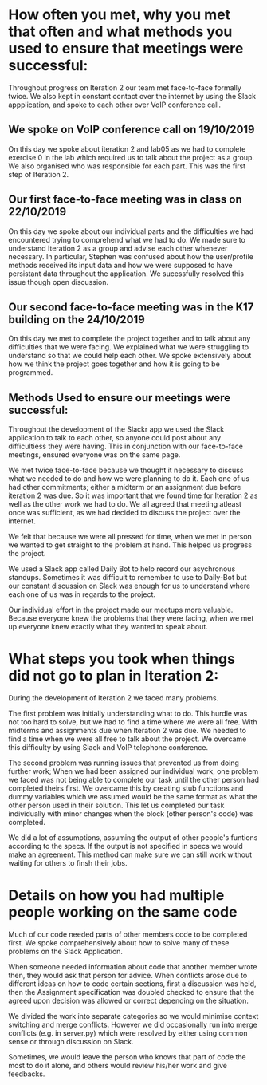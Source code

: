 #  How often you met, why you met that often and what methods you used to ensure that meetings were successful:

Throughout progress on Iteration 2 our team met face-to-face formally twice. We also kept in constant contact over the internet by using the Slack appplication,
and spoke to each other over VoIP conference call.

##   We spoke on VoIP conference call on 19/10/2019
On this day we spoke about iteration 2 and lab05 as we had to complete exercise 0 in the lab which required us to talk about the project as a group. We also organised who was
responsible for each part. This was the first step of Iteration 2.

##   Our first face-to-face meeting was in class on 22/10/2019
On this day we spoke about our individual parts and the difficulties we had encountered trying to comprehend what we had to do.
We made sure to understand Iteration 2 as a group and advise each other whenever necessary. In particular, Stephen was confused about how the user/profile methods
received its input data and how we were supposed to have persistant data throughout the application. We sucessfully resolved this issue though open discussion.

##   Our second face-to-face meeting was in the K17 building on the 24/10/2019
On this day we met to complete the project together and to talk about any difficulties that we were facing. We explained what we were struggling to understand so that we could help each other. We spoke extensively about how we think the project goes together and how it is going to be programmed.

##   Methods Used to ensure our meetings were successful:
Throughout the development of the Slackr app we used the Slack application to talk to each other, so anyone could post about any difficultiess they were having. This in conjunction
with our face-to-face meetings, ensured everyone was on the same page.

We met twice face-to-face because we thought it necessary to discuss what we needed to do and how we were planning to do it. Each one of us had other commitments; either a midterm or an assignment due before iteration 2 was due.
So it was important that we found time for Iteration 2 as well as the other work we had to do. We all agreed that meeting atleast once was sufficient, as we had decided to
discuss the project over the internet.

We felt that because we were all pressed for time, when we met in person we wanted to get straight to the problem at hand. This helped us progress the project.

We used a Slack app called Daily Bot to help record our asychronous standups. Sometimes it was difficult to remember to use to Daily-Bot but our constant discussion on Slack was enough for
us to understand where each one of us was in regards to the project.

Our individual effort in the project made our meetups more valuable. Because everyone knew the problems that they were facing, when we met up everyone knew exactly what they wanted
to speak about.

#   What steps you took when things did not go to plan in Iteration 2:

During the development of Iteration 2 we faced many problems.

The first problem was initially understanding what to do. This hurdle was not too hard to solve, but we had to find a time where we were all free. With midterms and assignments due when Iteration 2 was due. We needed to find a
time when we were all free to talk about the project. We overcame this difficulty by using Slack and VoIP telephone conference.

The second problem was running issues that prevented us from doing further work;
When we had been assigned our individual work, one problem we faced was not being able to complete our task until the other person had completed theirs first. We overcame this by creating stub functions and dummy variables which we assumed would be the same format as what the other person used in their solution. This let us completed our task individually with minor
changes when the block (other person's code) was completed.

We did a lot of assumptions, assuming the output of other people's funtions according to the specs. If the output is not specified in specs we would make an agreement. This method can make sure we can still work without waiting for others to finsh their jobs.

# Details on how you had multiple people working on the same code

Much of our code needed parts of other members code to be completed first. We spoke comprehensively about how to solve many of these problems on the Slack Application.

When someone needed information about code that another member wrote then, they would ask that person for advice. When conflicts arose due to different ideas on how to code certain sections, first a discussion was held, then the Assignment specification was doubled checked to ensure that the agreed upon decision was allowed or correct depending on the situation.

We divided the work into separate categories so we would minimise context switching and merge conflicts. However we did occasionally run into merge conflicts (e.g. in server.py) which were resolved by either using common sense or through discussion on Slack.

Sometimes, we would leave the person who knows that part of code the most to do it alone, and others would review his/her work and give feedbacks.
